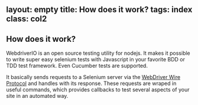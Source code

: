 layout: empty
title: How does it work?
tags: index
class: col2
---

## How does it work?

WebdriverIO is an open source testing utility for nodejs. It makes it possible
to write super easy selenium tests with Javascript in your favorite BDD or TDD
test framework. Even Cucumber tests are supported.

It basically sends requests to a Selenium server via the [WebDriver Wire Protocol](https://code.google.com/p/selenium/wiki/JsonWireProtocol#Command_Reference)
and handles with its response. These requests are wraped in useful commands, which
provides callbacks to test several aspects of your site in an automated way.
